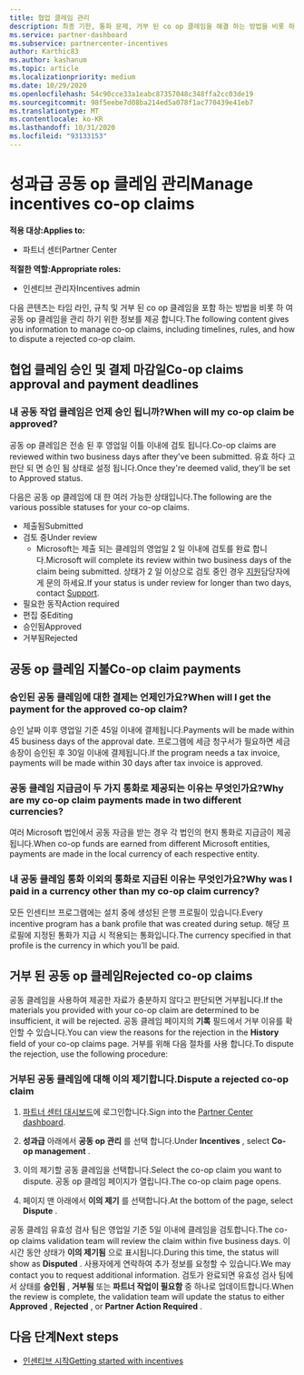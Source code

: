 ```yaml
---
title: 협업 클레임 관리
description: 최종 기한, 통화 문제, 거부 된 co op 클레임을 해결 하는 방법을 비롯 하 여 공동 작업 클레임 프로세스를 이해 합니다.
ms.service: partner-dashboard
ms.subservice: partnercenter-incentives
author: Karthic83
ms.author: kashanum
ms.topic: article
ms.localizationpriority: medium
ms.date: 10/29/2020
ms.openlocfilehash: 54c90cce33a1eabc87357048c348ffa2cc03de19
ms.sourcegitcommit: 98f5eebe7d08ba214ed5a078f1ac770439e41eb7
ms.translationtype: MT
ms.contentlocale: ko-KR
ms.lasthandoff: 10/31/2020
ms.locfileid: "93133153"
---
```

# <a name="manage-incentives-co-op-claims"></a><span data-ttu-id="d54ef-103">성과급 공동 op 클레임 관리</span><span class="sxs-lookup"><span data-stu-id="d54ef-103">Manage incentives co-op claims</span></span>

<span data-ttu-id="d54ef-104">**적용 대상:**</span><span class="sxs-lookup"><span data-stu-id="d54ef-104">**Applies to:**</span></span>

- <span data-ttu-id="d54ef-105">파트너 센터</span><span class="sxs-lookup"><span data-stu-id="d54ef-105">Partner Center</span></span>

<span data-ttu-id="d54ef-106">**적절한 역할:**</span><span class="sxs-lookup"><span data-stu-id="d54ef-106">**Appropriate roles:**</span></span>

- <span data-ttu-id="d54ef-107">인센티브 관리자</span><span class="sxs-lookup"><span data-stu-id="d54ef-107">Incentives admin</span></span>

<span data-ttu-id="d54ef-108">다음 콘텐츠는 타임 라인, 규칙 및 거부 된 co op 클레임을 포함 하는 방법을 비롯 하 여 공동 op 클레임을 관리 하기 위한 정보를 제공 합니다.</span><span class="sxs-lookup"><span data-stu-id="d54ef-108">The following content gives you information to manage co-op claims, including timelines, rules, and how to dispute a rejected co-op claim.</span></span>

## <a name="co-op-claims-approval-and-payment-deadlines"></a><span data-ttu-id="d54ef-109">협업 클레임 승인 및 결제 마감일</span><span class="sxs-lookup"><span data-stu-id="d54ef-109">Co-op claims approval and payment deadlines</span></span>

### <a name="when-will-my-co-op-claim-be-approved"></a><span data-ttu-id="d54ef-110">내 공동 작업 클레임은 언제 승인 됩니까?</span><span class="sxs-lookup"><span data-stu-id="d54ef-110">When will my co-op claim be approved?</span></span>

<span data-ttu-id="d54ef-111">공동 op 클레임은 전송 된 후 영업일 이틀 이내에 검토 됩니다.</span><span class="sxs-lookup"><span data-stu-id="d54ef-111">Co-op claims are reviewed within two business days after they've been submitted.</span></span> <span data-ttu-id="d54ef-112">유효 하다 고 판단 되 면 승인 됨 상태로 설정 됩니다.</span><span class="sxs-lookup"><span data-stu-id="d54ef-112">Once they're deemed valid, they'll be set to Approved status.</span></span>  

<span data-ttu-id="d54ef-113">다음은 공동 op 클레임에 대 한 여러 가능한 상태입니다.</span><span class="sxs-lookup"><span data-stu-id="d54ef-113">The following are the various possible statuses for your co-op claims.</span></span>

- <span data-ttu-id="d54ef-114">제출됨</span><span class="sxs-lookup"><span data-stu-id="d54ef-114">Submitted</span></span>
- <span data-ttu-id="d54ef-115">검토 중</span><span class="sxs-lookup"><span data-stu-id="d54ef-115">Under review</span></span>
  - <span data-ttu-id="d54ef-116">Microsoft는 제출 되는 클레임의 영업일 2 일 이내에 검토를 완료 합니다.</span><span class="sxs-lookup"><span data-stu-id="d54ef-116">Microsoft will complete its review within two business days of the claim being submitted.</span></span> <span data-ttu-id="d54ef-117">상태가 2 일 이상으로 검토 중인 경우 [지원](https://partner.microsoft.com/dashboard/support/incentives/servicerequests?category=incentives)담당자에 게 문의 하세요.</span><span class="sxs-lookup"><span data-stu-id="d54ef-117">If your status is under review for longer than two days, contact [Support](https://partner.microsoft.com/dashboard/support/incentives/servicerequests?category=incentives).</span></span>
- <span data-ttu-id="d54ef-118">필요한 동작</span><span class="sxs-lookup"><span data-stu-id="d54ef-118">Action required</span></span>
- <span data-ttu-id="d54ef-119">편집 중</span><span class="sxs-lookup"><span data-stu-id="d54ef-119">Editing</span></span>
- <span data-ttu-id="d54ef-120">승인됨</span><span class="sxs-lookup"><span data-stu-id="d54ef-120">Approved</span></span>
- <span data-ttu-id="d54ef-121">거부됨</span><span class="sxs-lookup"><span data-stu-id="d54ef-121">Rejected</span></span>

## <a name="co-op-claim-payments"></a><span data-ttu-id="d54ef-122">공동 op 클레임 지불</span><span class="sxs-lookup"><span data-stu-id="d54ef-122">Co-op claim payments</span></span>

### <a name="when-will-i-get-the-payment-for-the-approved-co-op-claim"></a><span data-ttu-id="d54ef-123">승인된 공동 클레임에 대한 결제는 언제인가요?</span><span class="sxs-lookup"><span data-stu-id="d54ef-123">When will I get the payment for the approved co-op claim?</span></span>

<span data-ttu-id="d54ef-124">승인 날짜 이후 영업일 기준 45일 이내에 결제됩니다.</span><span class="sxs-lookup"><span data-stu-id="d54ef-124">Payments will be made within 45 business days of the approval date.</span></span> <span data-ttu-id="d54ef-125">프로그램에 세금 청구서가 필요하면 세금 송장이 승인된 후 30일 이내에 결제됩니다.</span><span class="sxs-lookup"><span data-stu-id="d54ef-125">If the program needs a tax invoice, payments will be made within 30 days after tax invoice is approved.</span></span>

### <a name="why-are-my-co-op-claim-payments-made-in-two-different-currencies"></a><span data-ttu-id="d54ef-126">공동 클레임 지급금이 두 가지 통화로 제공되는 이유는 무엇인가요?</span><span class="sxs-lookup"><span data-stu-id="d54ef-126">Why are my co-op claim payments made in two different currencies?</span></span>

<span data-ttu-id="d54ef-127">여러 Microsoft 법인에서 공동 자금을 받는 경우 각 법인의 현지 통화로 지급금이 제공됩니다.</span><span class="sxs-lookup"><span data-stu-id="d54ef-127">When co-op funds are earned from different Microsoft entities, payments are made in the local currency of each respective entity.</span></span>  

### <a name="why-was-i-paid-in-a-currency-other-than-my-co-op-claim-currency"></a><span data-ttu-id="d54ef-128">내 공동 클레임 통화 이외의 통화로 지급된 이유는 무엇인가요?</span><span class="sxs-lookup"><span data-stu-id="d54ef-128">Why was I paid in a currency other than my co-op claim currency?</span></span>

<span data-ttu-id="d54ef-129">모든 인센티브 프로그램에는 설치 중에 생성된 은행 프로필이 있습니다.</span><span class="sxs-lookup"><span data-stu-id="d54ef-129">Every incentive program has a bank profile that was created during setup.</span></span> <span data-ttu-id="d54ef-130">해당 프로필에 지정된 통화가 지급 시 적용되는 통화입니다.</span><span class="sxs-lookup"><span data-stu-id="d54ef-130">The currency specified in that profile is the currency in which you’ll be paid.</span></span>

## <a name="rejected-co-op-claims"></a><span data-ttu-id="d54ef-131">거부 된 공동 op 클레임</span><span class="sxs-lookup"><span data-stu-id="d54ef-131">Rejected co-op claims</span></span>

<span data-ttu-id="d54ef-132">공동 클레임을 사용하여 제공한 자료가 충분하지 않다고 판단되면 거부됩니다.</span><span class="sxs-lookup"><span data-stu-id="d54ef-132">If the materials you provided with your co-op claim are determined to be insufficient, it will be rejected.</span></span> <span data-ttu-id="d54ef-133">공동 클레임 페이지의 **기록** 필드에서 거부 이유를 확인할 수 있습니다.</span><span class="sxs-lookup"><span data-stu-id="d54ef-133">You can view the reasons for the rejection in the **History** field of your co-op claims page.</span></span> <span data-ttu-id="d54ef-134">거부를 위해 다음 절차를 사용 합니다.</span><span class="sxs-lookup"><span data-stu-id="d54ef-134">To dispute the rejection, use the following procedure:</span></span>

### <a name="dispute-a-rejected-co-op-claim"></a><span data-ttu-id="d54ef-135">거부된 공동 클레임에 대해 이의 제기합니다.</span><span class="sxs-lookup"><span data-stu-id="d54ef-135">Dispute a rejected co-op claim</span></span>

1. <span data-ttu-id="d54ef-136">[파트너 센터 대시보드](https://partner.microsoft.com/dashboard/)에 로그인합니다.</span><span class="sxs-lookup"><span data-stu-id="d54ef-136">Sign into the [Partner Center dashboard](https://partner.microsoft.com/dashboard/).</span></span>

2. <span data-ttu-id="d54ef-137">**성과급** 아래에서 **공동 op 관리** 를 선택 합니다.</span><span class="sxs-lookup"><span data-stu-id="d54ef-137">Under **Incentives** , select **Co-op management** .</span></span>

3. <span data-ttu-id="d54ef-138">이의 제기할 공동 클레임을 선택합니다.</span><span class="sxs-lookup"><span data-stu-id="d54ef-138">Select the co-op claim you want to dispute.</span></span> <span data-ttu-id="d54ef-139">공동 op 클레임 페이지가 열립니다.</span><span class="sxs-lookup"><span data-stu-id="d54ef-139">The co-op claim page opens.</span></span>

4. <span data-ttu-id="d54ef-140">페이지 맨 아래에서 **이의 제기** 를 선택합니다.</span><span class="sxs-lookup"><span data-stu-id="d54ef-140">At the bottom of the page, select **Dispute** .</span></span>

<span data-ttu-id="d54ef-141">공동 클레임 유효성 검사 팀은 영업일 기준 5일 이내에 클레임을 검토합니다.</span><span class="sxs-lookup"><span data-stu-id="d54ef-141">The co-op claims validation team will review the claim within five business days.</span></span> <span data-ttu-id="d54ef-142">이 시간 동안 상태가 **이의 제기됨** 으로 표시됩니다.</span><span class="sxs-lookup"><span data-stu-id="d54ef-142">During this time, the status will show as **Disputed** .</span></span> <span data-ttu-id="d54ef-143">사용자에게 연락하여 추가 정보를 요청할 수 있습니다.</span><span class="sxs-lookup"><span data-stu-id="d54ef-143">We may contact you to request additional information.</span></span> <span data-ttu-id="d54ef-144">검토가 완료되면 유효성 검사 팀에서 상태를 **승인됨** , **거부됨** 또는 **파트너 작업이 필요함** 중 하나로 업데이트합니다.</span><span class="sxs-lookup"><span data-stu-id="d54ef-144">When the review is complete, the validation team will update the status to either **Approved** , **Rejected** , or **Partner Action Required** .</span></span>

## <a name="next-steps"></a><span data-ttu-id="d54ef-145">다음 단계</span><span class="sxs-lookup"><span data-stu-id="d54ef-145">Next steps</span></span>

- [<span data-ttu-id="d54ef-146">인센티브 시작</span><span class="sxs-lookup"><span data-stu-id="d54ef-146">Getting started with incentives</span></span>](incentives-get-started-intro.md)
